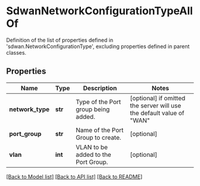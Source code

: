 # SdwanNetworkConfigurationTypeAllOf

Definition of the list of properties defined in 'sdwan.NetworkConfigurationType', excluding properties defined in parent classes.
## Properties
Name | Type | Description | Notes
------------ | ------------- | ------------- | -------------
**network_type** | **str** | Type of the Port group being added. | [optional]  if omitted the server will use the default value of "WAN"
**port_group** | **str** | Name of the Port Group to create. | [optional] 
**vlan** | **int** | VLAN to be added to the Port Group. | [optional] 

[[Back to Model list]](../README.md#documentation-for-models) [[Back to API list]](../README.md#documentation-for-api-endpoints) [[Back to README]](../README.md)


